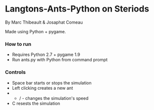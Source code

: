 # Langtons-Ants-Python on Steriods
By Marc Thibeault & Josaphat Comeau

Made using Python + pygame. 
### How to run
* Requires Python 2.7 + pygame 1.9
* Run ants.py with Python from command prompt

### Controls
* Space bar starts or stops the simulation
* Left clicking creates a new ant
* + / - changes the simulation's speed
* C resests the simulation
